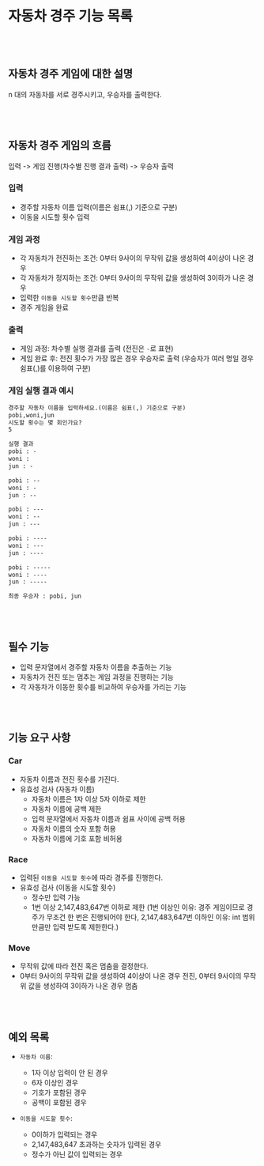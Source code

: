 # 자동차 경주 기능 목록

<br><br>

## 자동차 경주 게임에 대한 설명
n 대의 자동차를 서로 경주시키고, 우승자를 출력한다.

<br><br>

## 자동차 경주 게임의 흐름

입력 -> 게임 진행(차수별 진행 결과 출력) -> 우승자 출력

### 입력
- 경주할 자동차 이름 입력(이름은 쉼표(,) 기준으로 구분)
- 이동을 시도할 횟수 입력

### 게임 과정
- 각 자동차가 전진하는 조건: 0부터 9사이의 무작위 값을 생성하여 4이상이 나온 경우
- 각 자동차가 정지하는 조건: 0부터 9사이의 무작위 값을 생성하여 3이하가 나온 경우
- 입력한 `이동을 시도할 횟수`만큼 반복
- 경주 게임을 완료

### 출력
- 게임 과정: 차수별 실행 결과를 출력 (전진은 `-`로 표현)
- 게임 완료 후: 전진 횟수가 가장 많은 경우 우승자로 출력 (우승자가 여러 명일 경우 쉼표(,)를 이용하여 구분)

### 게임 실행 결과 예시
```markdown
경주할 자동차 이름을 입력하세요.(이름은 쉼표(,) 기준으로 구분)
pobi,woni,jun
시도할 횟수는 몇 회인가요?
5

실행 결과
pobi : -
woni : 
jun : -

pobi : --
woni : -
jun : --

pobi : ---
woni : --
jun : ---

pobi : ----
woni : ---
jun : ----

pobi : -----
woni : ----
jun : -----

최종 우승자 : pobi, jun
```



<br><br>



## 필수 기능
- 입력 문자열에서 경주할 자동차 이름을 추출하는 기능
- 자동차가 전진 또는 멈추는 게임 과정을 진행하는 기능
- 각 자동차가 이동한 횟수를 비교하여 우승자를 가리는 기능

<br><br>

## 기능 요구 사항

### Car
- 자동차 이름과 전진 횟수를 가진다.
- 유효성 검사 (자동차 이름)
  - 자동차 이름은 1자 이상 5자 이하로 제한
  - 자동차 이름에 공백 제한
  - 입력 문자열에서 자동차 이름과 쉼표 사이에 공백 허용
  - 자동차 이름의 숫자 포함 허용
  - 자동차 이름에 기호 포함 비허용

### Race
- 입력된 `이동을 시도할 횟수`에 따라 경주를 진행한다. 
- 유효성 검사 (이동을 시도할 횟수)
  - 정수만 입력 가능
  - 1번 이상 2,147,483,647번 이하로 제한
    (1번 이상인 이유: 경주 게임이므로 경주가 무조건 한 번은 진행되어야 한다,
    2,147,483,647번 이하인 이유: int 범위 만큼만 입력 받도록 제한한다.)

### Move
- 무작위 값에 따라 전진 혹은 멈춤을 결정한다.
- 0부터 9사이의 무작위 값을 생성하여 4이상이 나온 경우 전진,
  0부터 9사이의 무작위 값을 생성하여 3이하가 나온 경우 멈춤


<br><br>

## 예외 목록
- `자동차 이름`:
  - 1자 이상 입력이 안 된 경우
  - 6자 이상인 경우
  - 기호가 포함된 경우
  - 공백이 포함된 경우


- `이동을 시도할 횟수`:
  - 0이하가 입력되는 경우
  - 2,147,483,647 초과하는 숫자가 입력된 경우
  - 정수가 아닌 값이 입력되는 경우